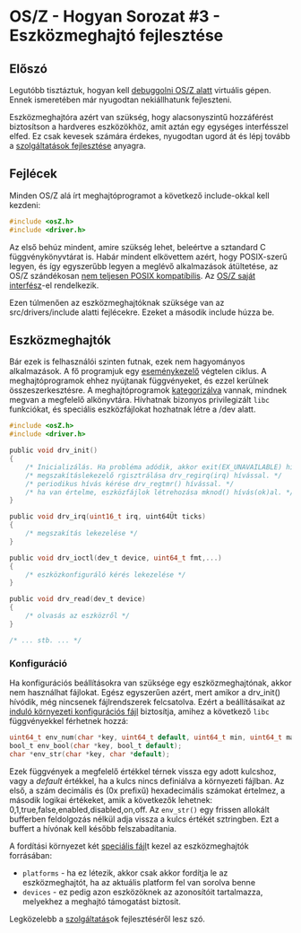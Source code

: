 OS/Z - Hogyan Sorozat #3 - Eszközmeghajtó fejlesztése
=====================================================

Előszó
------

Legutóbb tisztáztuk, hogyan kell [debuggolni OS/Z alatt](https://gitlab.com/bztsrc/osz/blob/master/docs/howto2-debug.md) virtuális
gépen. Ennek ismeretében már nyugodtan nekiállhatunk fejleszteni.

Eszközmeghajtóra azért van szükség, hogy alacsonyszintű hozzáférést biztosítson a hardveres eszközökhöz, amit aztán egy egységes
interfésszel elfed. Ez csak kevesek számára érdekes, nyugodtan ugord át és lépj tovább a [szolgáltatások fejlesztése](https://gitlab.com/bztsrc/osz/blob/master/docs/howto4-servie.md)
anyagra.

Fejlécek
--------

Minden OS/Z alá írt meghajtóprogramot a következő include-okkal kell kezdeni:

```c
#include <osZ.h>
#include <driver.h>
```

Az első behúz mindent, amire szükség lehet, beleértve a sztandard C függvénykönyvtárat is. Habár mindent elkövettem azért, hogy
POSIX-szerű legyen, és így egyszerűbb legyen a meglévő alkalmazások átültetése, az OS/Z szándékosan
[nem teljesen POSIX kompatíbilis](https://gitlab.com/bztsrc/osz/blob/master/docs/posix.md).
Az [OS/Z saját interfész](https://gitlab.com/bztsrc/osz/blob/master/docs/refusr.md)-el rendelkezik.

Ezen túlmenően az eszközmeghajtóknak szüksége van az src/drivers/include alatti fejlécekre. Ezeket a második include húzza be.

Eszközmeghajtók
---------------

Bár ezek is felhasználói szinten futnak, ezek nem hagyományos alkalmazások. A fő programjuk egy [eseménykezelő](https://gitlab.com/bztsrc/osz/blob/master/src/drivers/driver.c)
végtelen ciklus. A meghajtóprogramok ehhez nyújtanak függvényeket, és ezzel kerülnek összeszerkesztésre.
A meghajtóprogramok [kategorizálva](https://gitlab.com/bztsrc/osz/blob/master/src/drivers/README.md) vannak, mindnek megvan a
megfelelő alkönyvtára. Hívhatnak bizonyos privilegizált `libc` funkciókat, és speciális eszközfájlokat hozhatnak létre a /dev alatt.

```c
#include <osZ.h>
#include <driver.h>

public void drv_init()
{
    /* Inicializálás. Ha probléma adódik, akkor exit(EX_UNAVAILABLE) hívással ki kell lépni. */
    /* megszakításlekezelő rgisztrálása drv_regirq(irq) hívással. */
    /* periodikus hívás kérése drv_regtmr() hívással. */
    /* ha van értelme, eszközfájlok létrehozása mknod() hívás(ok)al. */
}

public void drv_irq(uint16_t irq, uint64Üt ticks)
{
    /* megszakítás lekezelése */
}

public void drv_ioctl(dev_t device, uint64_t fmt,...)
{
    /* eszközkonfiguráló kérés lekezelése */
}

public void drv_read(dev_t device)
{
    /* olvasás az eszközről */
}

/* ... stb. ... */
```

### Konfiguráció

Ha konfigurációs beállításokra van szüksége egy eszközmeghajtónak, akkor nem használhat fájlokat. Egész egyszerűen
azért, mert amikor a drv_init() hívódik, még nincsenek fájlrendszerek felcsatolva. Ezért a beállításaikat az
[induló környezeti konfigurációs fájl](https://gitlab.com/bztsrc/osz/blob/master/etc/config) biztosítja, amihez a
következő `libc` függvényekkel férhetnek hozzá:

```c
uint64_t env_num(char *key, uint64_t default, uint64_t min, uint64_t max);
bool_t env_bool(char *key, bool_t default);
char *env_str(char *key, char *default);
```

Ezek függvények a megfelelő értékkel térnek vissza egy adott kulcshoz, vagy a *default* értékkel, ha a kulcs nincs definiálva
a környezeti fájlban. Az első, a szám decimális és (0x prefixű) hexadecimális számokat értelmez, a második logikai értékeket,
amik a következők lehetnek: 0,1,true,false,enabled,disabled,on,off. Az `env_str()` egy frissen allokált bufferben feldolgozás
nélkül adja vissza a kulcs értékét sztringben. Ezt a buffert a hívónak kell később felszabadítania.

A fordítási környezet két [speciális fájl](https://gitlab.com/bztsrc/osz/blob/master/docs/drivers.md)t kezel az eszközmeghajtók
forrásában:

 * `platforms` - ha ez létezik, akkor csak akkor fordítja le az eszközmeghajtót, ha az aktuális platform fel van sorolva benne
 * `devices` - ez pedig azon eszközöknek az azonosítóit tartalmazza, melyekhez a meghajtó támogatást biztosít.

Legközelebb a [szolgáltatás](https://gitlab.com/bztsrc/osz/blob/master/docs/howto4-service.md)ok fejlesztéséről lesz szó.
